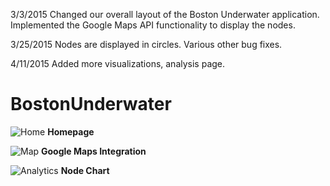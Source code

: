 3/3/2015 
Changed our overall layout of the Boston Underwater application.
Implemented the Google Maps API functionality to display the nodes.

3/25/2015
Nodes are displayed in circles.
Various other bug fixes.

4/11/2015
Added more visualizations, analysis page.
# BostonUnderwater

![Home](https://raw.githubusercontent.com/NiklasKunkel/BostonUnderwater/blob/master/images/home.png)
<b> Homepage </b>

![Map](https://raw.githubusercontent.com/NiklasKunkel/BostonUnderwater/blob/master/images/map.png)
<b> Google Maps Integration </b>

![Analytics](https://raw.githubusercontent.com/NiklasKunkel/BostonUnderwater/blob/master/images/anlytics.png)
<b> Node Chart </b>
